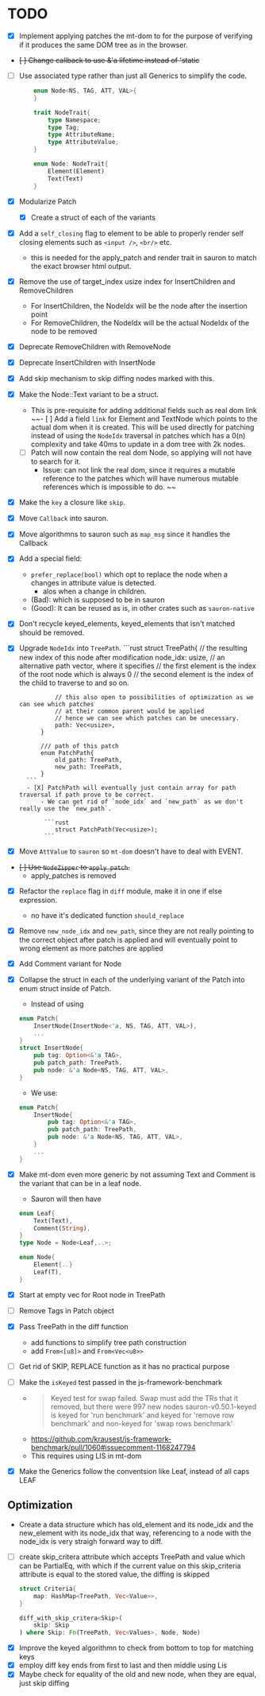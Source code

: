 # TODO
- [X] Implement applying patches the mt-dom to for the purpose of verifying
    if it produces the same DOM tree as in the browser.
- ~~[ ] Change callback to use &'a lifetime instead of 'static~~
- [ ] Use associated type rather than just all Generics to simplify the code.
    ```rust
        enum Node<NS, TAG, ATT, VAL>{
        }
    ```
    ```rust
        trait NodeTrait{
            type Namespace;
            type Tag;
            type AttributeName;
            type AttributeValue;
        }

        enum Node: NodeTrait{
            Element(Element)
            Text(Text)
        }


    ```
- [X] Modularize Patch
    - [X] Create a struct of each of the variants
- [X] Add a `self_closing` flag to element to be able to properly render self closing elements such as `<input />`, `<br/>` etc.
    - this is needed for the apply_patch and render trait in sauron to match the exact browser html output.
- [X] Remove the use of target_index usize index for InsertChildren and RemoveChildren
    - For InsertChildren, the NodeIdx will be the node after the insertion point
    - For RemoveChildren, the NodeIdx will be the actual NodeIdx of the node to be removed
- [X] Deprecate RemoveChildren with RemoveNode
- [X] Deprecate InsertChildren with InsertNode
- [X] Add skip mechanism to skip diffing nodes marked with this.
- [X] Make the Node::Text variant to be a struct.
    - This is pre-requisite for adding additional fields such as real dom link
~~- [ ] Add a field `link` for Element and TextNode which points
    to the actual dom when it is created. This will be used directly for patching
    instead of using the `NodeIdx` traversal in patches which has a 0(n) complexity
    and take 40ms to update in a dom tree with 2k nodes.
     - [ ] Patch will now contain the real dom Node, so applying will not have to search for it.
        - Issue: can not link the real dom, since it requires a mutable reference to the patches
        which will have numerous mutable references which is impossible to do.
~~
- [X] Make the `key` a closure like `skip`.
- [X] Move `Callback` into sauron.
- [X] Move algorithmns to sauron such as `map_msg` since it handles the Callback
- [X] Add a special field:
    - `prefer_replace(bool)` which opt to replace the node when a changes in attribute value is detected.
        - alos when a change in children.
    - (Bad): which is supposed to be in sauron
    - (Good): It can be reused as is, in other crates such as `sauron-native`
- [X] Don't recycle keyed_elements, keyed_elements that isn't matched should be removed.
- [X] Upgrade `NodeIdx` into `TreePath`.
        ```rust
            struct TreePath{
                // the resulting new index of this node after modification
                node_idx: usize,
                // an alternative path vector, where it specifies
                // the first element is the index of the root node which is always 0
                // the second element is the index of the child to traverse to and so on.

                // this also open to possibilities of optimization as we can see which patches
                // at their common parent would be applied
                // hence we can see which patches can be unecessary.
                path: Vec<usize>,
            }

            /// path of this patch
            enum PatchPath{
                old_path: TreePath,
                new_path: TreePath,
            }
        ```
        - [X] PatchPath will eventually just contain array for path traversal if path prove to be correct.
            - We can get rid of `node_idx` and `new_path` as we don't really use the `new_path`.

             ```rust
                struct PatchPath(Vec<usize>);
             ```
- [X] Move `AttValue` to `sauron` so `mt-dom` doesn't have to deal with EVENT.
- ~~[ ] Use `NodeZipper` to `apply_patch`.~~
    - apply_patches is removed
- [X] Refactor the `replace` flag in `diff` module, make it in one if else expression.
    - no have it's dedicated function `should_replace`
- [X] Remove `new_node_idx` and `new_path`, since they are not really pointing to the correct object after patch is applied
    and will eventually point to wrong element as more patches are applied
- [X] Add Comment variant for Node
- [X] Collapse the struct in each of the underlying variant of the Patch into enum struct inside of Patch.
    - Instead of using
    ```rust
    enum Patch{
        InsertNode(InsertNode<'a, NS, TAG, ATT, VAL>),
        ...
    }
    struct InsertNode{
        pub tag: Option<&'a TAG>,
        pub patch_path: TreePath,
        pub node: &'a Node<NS, TAG, ATT, VAL>,
    }
    ```
    - We use:
    ```rust
    enum Patch{
        InsertNode{
            pub tag: Option<&'a TAG>,
            pub patch_path: TreePath,
            pub node: &'a Node<NS, TAG, ATT, VAL>,
        }
        ...
    }
    ```
- [X] Make mt-dom even more generic by not assuming Text and Comment is the variant that can be in a leaf node.
    - Sauron will then have
    ```rust
    enum Leaf{
        Text(Text),
        Comment(String),
    }
    type Node = Node<Leaf,..>;
    ```
    ```rust
    enum Node{
        Element{..}
        Leaf(T),
    }
    ```
- [X] Start at empty vec for Root node in TreePath
- [ ] Remove Tags in Patch object
- [X] Pass TreePath in the diff function
    - add functions to simplify tree path construction
    - add `From<[u8]>` and `From<Vec<u8>>`
- [ ] Get rid of SKIP, REPLACE function as it has no practical purpose
- [ ] Make the `isKeyed` test passed in the js-framework-benchmark
    - > Keyed test for swap failed. Swap must add the TRs that it removed, but there were 997 new nodes
sauron-v0.50.1-keyed is keyed for 'run benchmark' and keyed for 'remove row benchmark' and non-keyed for 'swap rows benchmark'
    - https://github.com/krausest/js-framework-benchmark/pull/1060#issuecomment-1168247794
    - This requires using LIS in mt-dom
- [X] Make the Generics follow the conventsion like Leaf, instead of all caps LEAF


## Optimization
- Create a data structure which has old_element and its node_idx and the new_element with its node_idx
 that way, referencing to a node with the node_idx is very straigh forward way to diff.
- [ ] create skip_critera attribute which accepts TreePath and value which can be PartialEq, with which
if the current value on this skip_criteria attribute is equal to the stored value, the diffing is skipped
    ```rust
    struct Criteria{
        map: HashMap<TreePath, Vec<Value>>,
    }

    diff_with_skip_critera<Skip>(
        skip: Skip
    ) where Skip: Fn(TreePath, Vec<Values>, Node, Node)
    ```
- [X] Improve the keyed algorithmn to check from bottom to top for matching keys
- [X] employ diff key ends from first to last and then middle using Lis
- [X] Maybe check for equality of the old and new node, when they are equal, just skip diffing
